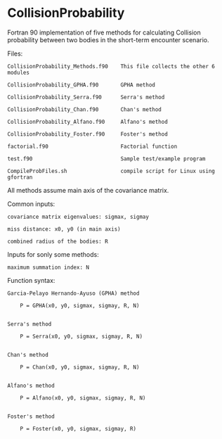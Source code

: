 # CollisionProbability
Fortran 90 implementation of five methods for calculating Collision probability between two bodies in the short-term encounter scenario.


Files:

    CollisionProbability_Methods.f90    This file collects the other 6 modules
    
    CollisionProbability_GPHA.f90       GPHA method
    
    CollisionProbability_Serra.f90      Serra's method
    
    CollisionProbability_Chan.f90       Chan's method
    
    CollisionProbability_Alfano.f90     Alfano's method
    
    CollisionProbability_Foster.f90     Foster's method
    
    factorial.f90                       Factorial function
    
    test.f90                            Sample test/example program
    
    CompileProbFiles.sh                 compile script for Linux using gfortran
    


All methods assume main axis of the covariance matrix.

Common inputs:

    covariance matrix eigenvalues: sigmax, sigmay
    
    miss distance: x0, y0 (in main axis)
    
    combined radius of the bodies: R
    
Inputs for sonly some methods:

    maximum summation index: N


 Function syntax:
 
    Garcia-Pelayo Hernando-Ayuso (GPHA) method
    
        P = GPHA(x0, y0, sigmax, sigmay, R, N)


    Serra's method
    
        P = Serra(x0, y0, sigmax, sigmay, R, N)
        
 
    Chan's method
    
        P = Chan(x0, y0, sigmax, sigmay, R, N)


    Alfano's method
    
        P = Alfano(x0, y0, sigmax, sigmay, R, N)


    Foster's method
    
        P = Foster(x0, y0, sigmax, sigmay, R)


